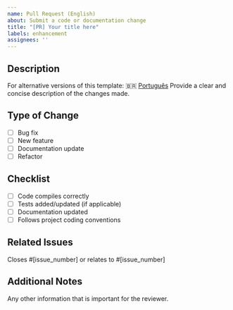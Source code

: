 ```yaml
---
name: Pull Request (English)
about: Submit a code or documentation change
title: "[PR] Your title here"
labels: enhancement
assignees: ''
---
```


## Description
For alternative versions of this template:
🇧🇷 [Português](./PULL_REQUEST_TEMPLATE/pull_request.pt-br.md)
Provide a clear and concise description of the changes made.

## Type of Change
- [ ] Bug fix
- [ ] New feature
- [ ] Documentation update
- [ ] Refactor

## Checklist
- [ ] Code compiles correctly
- [ ] Tests added/updated (if applicable)
- [ ] Documentation updated
- [ ] Follows project coding conventions

## Related Issues
Closes #[issue_number] or relates to #[issue_number]

## Additional Notes
Any other information that is important for the reviewer.

